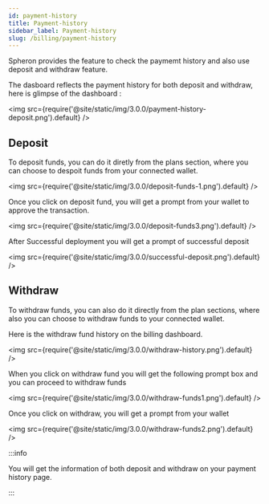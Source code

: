 ```yaml
---
id: payment-history
title: Payment-history
sidebar_label: Payment-history
slug: /billing/payment-history
---
```


Spheron provides the feature to check the paymemt history and also use deposit and withdraw feature.

The dasboard reflects the payment history for both deposit and withdraw, here is glimpse of the dashboard :

<img src={require('@site/static/img/3.0.0/payment-history-deposit.png').default} />

## Deposit

To deposit funds, you can do it diretly from the plans section, where you can choose to despoit funds from your connected wallet.

<img src={require('@site/static/img/3.0.0/deposit-funds-1.png').default} />

Once you click on deposit fund, you will get a prompt from your wallet to approve the transaction.

<img src={require('@site/static/img/3.0.0/deposit-funds3.png').default} />

After Successful deployment you will get a prompt of successful deposit

<img src={require('@site/static/img/3.0.0/successful-deposit.png').default} />

## Withdraw

To withdraw funds, you can also do it directly from the plan sections, where also you can choose to withdraw funds to your connected wallet.

Here is the withdraw fund history on the billing dashboard.

<img src={require('@site/static/img/3.0.0/withdraw-history.png').default} />

When you click on withdraw fund you will get the following prompt box and you can proceed to withdraw funds

<img src={require('@site/static/img/3.0.0/withdraw-funds1.png').default} />

Once you click on withdraw, you will get a prompt from your wallet

<img src={require('@site/static/img/3.0.0/withdraw-funds2.png').default} />

:::info

You will get the information of both deposit and withdraw on your payment history page.

:::
